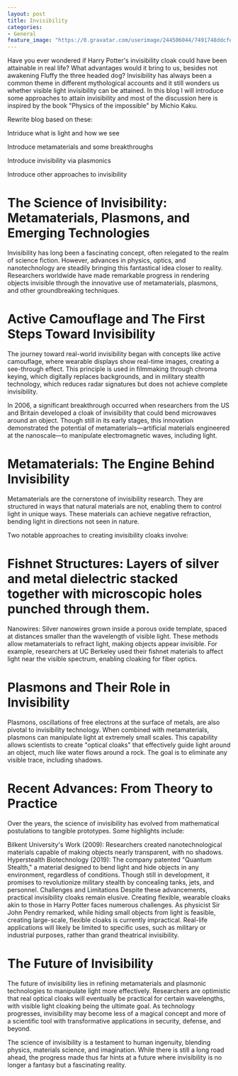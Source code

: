 ```yaml
---
layout: post
title: Invisibility
categories:
- General
feature_image: "https://0.gravatar.com/userimage/244506044/7491748ddcfec0168d99b19ad7d506ea?size=256"
---
```


Have you ever wondered if Harry Potter's invisibility cloak could have been attainable in real life? What advantages would it bring to us, besides not awakening Fluffy the three headed dog? Invisibility has always been a common theme in different mythological accounts and it still wonders us whether visible light invisibility can be attained. In this blog I will introduce some approaches to attain invisibility and most of the discussion here is inspired by the book "Physics of the impossible" by Michio Kaku. 

Rewrite blog based on these:

Intriduce what is light and how we see 

Introduce metamaterials and some breakthroughs

Introduce invisibility via plasmonics

Introduce other approaches to invisibility

# The Science of Invisibility: Metamaterials, Plasmons, and Emerging Technologies
Invisibility has long been a fascinating concept, often relegated to the realm of science fiction. However, advances in physics, optics, and nanotechnology are steadily bringing this fantastical idea closer to reality. Researchers worldwide have made remarkable progress in rendering objects invisible through the innovative use of metamaterials, plasmons, and other groundbreaking techniques.

# Active Camouflage and The First Steps Toward Invisibility
The journey toward real-world invisibility began with concepts like active camouflage, where wearable displays show real-time images, creating a see-through effect. This principle is used in filmmaking through chroma keying, which digitally replaces backgrounds, and in military stealth technology, which reduces radar signatures but does not achieve complete invisibility.

In 2006, a significant breakthrough occurred when researchers from the US and Britain developed a cloak of invisibility that could bend microwaves around an object. Though still in its early stages, this innovation demonstrated the potential of metamaterials—artificial materials engineered at the nanoscale—to manipulate electromagnetic waves, including light.

# Metamaterials: The Engine Behind Invisibility
Metamaterials are the cornerstone of invisibility research. They are structured in ways that natural materials are not, enabling them to control light in unique ways. These materials can achieve negative refraction, bending light in directions not seen in nature.

Two notable approaches to creating invisibility cloaks involve:

# Fishnet Structures: Layers of silver and metal dielectric stacked together with microscopic holes punched through them.
Nanowires: Silver nanowires grown inside a porous oxide template, spaced at distances smaller than the wavelength of visible light.
These methods allow metamaterials to refract light, making objects appear invisible. For example, researchers at UC Berkeley used their fishnet materials to affect light near the visible spectrum, enabling cloaking for fiber optics.

# Plasmons and Their Role in Invisibility
Plasmons, oscillations of free electrons at the surface of metals, are also pivotal to invisibility technology. When combined with metamaterials, plasmons can manipulate light at extremely small scales. This capability allows scientists to create "optical cloaks" that effectively guide light around an object, much like water flows around a rock. The goal is to eliminate any visible trace, including shadows.

# Recent Advances: From Theory to Practice
Over the years, the science of invisibility has evolved from mathematical postulations to tangible prototypes. Some highlights include:

Bilkent University's Work (2009): Researchers created nanotechnological materials capable of making objects nearly transparent, with no shadows.
Hyperstealth Biotechnology (2019): The company patented "Quantum Stealth," a material designed to bend light and hide objects in any environment, regardless of conditions. Though still in development, it promises to revolutionize military stealth by concealing tanks, jets, and personnel.
Challenges and Limitations
Despite these advancements, practical invisibility cloaks remain elusive. Creating flexible, wearable cloaks akin to those in Harry Potter faces numerous challenges. As physicist Sir John Pendry remarked, while hiding small objects from light is feasible, creating large-scale, flexible cloaks is currently impractical. Real-life applications will likely be limited to specific uses, such as military or industrial purposes, rather than grand theatrical invisibility.

# The Future of Invisibility
The future of invisibility lies in refining metamaterials and plasmonic technologies to manipulate light more effectively. Researchers are optimistic that real optical cloaks will eventually be practical for certain wavelengths, with visible light cloaking being the ultimate goal. As technology progresses, invisibility may become less of a magical concept and more of a scientific tool with transformative applications in security, defense, and beyond.

The science of invisibility is a testament to human ingenuity, blending physics, materials science, and imagination. While there is still a long road ahead, the progress made thus far hints at a future where invisibility is no longer a fantasy but a fascinating reality.
